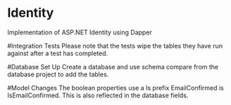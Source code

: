 Identity
========

Implementation of ASP.NET Identity using Dapper

#Integration Tests
Please note that the tests wipe the tables they have run against after a test has completed.

#Database Set Up
Create a database and use schema compare from the database project to add the tables.

#Model Changes
The boolean properties use a Is prefix
EmailConfirmed is IsEmailConfirmed. This is also reflected in the database fields.
